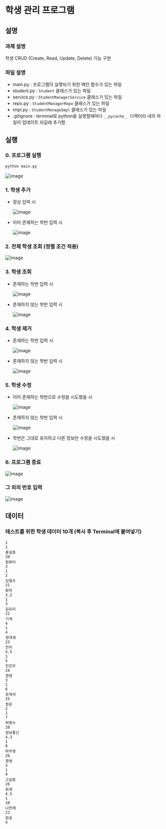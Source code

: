 # 학생 관리 프로그램

## 설명

### 과제 설명

학생 CRUD (Create, Read, Update, Delete) 기능 구현

### 파일 설명

- main.py : 프로그램이 실행되기 위한 메인 함수가 있는 파일
- student.py : `Student` 클래스가 있는 파일
- service.py : `StudentManagerService` 클래스가 있는 파일
- repo.py : `StudentManagerRepo` 클래스가 있는 파일
- impl.py : `StudentManageImpl` 클래스가 있는 파일
- .gitignore : terminal로 python을 실행할때마다 `__pycache__` 디렉터리 내의 파일이 업데이트 되길래 추가함

## 실행

### 0. 프로그램 실행

```bash
python main.py
```

![image](https://user-images.githubusercontent.com/68031450/236016328-7737af05-9bee-4c46-a239-2e17d72f0e4e.png)

### 1. 학생 추가

- 정상 입력 시

  ![image](https://user-images.githubusercontent.com/68031450/236018314-0c4d9d3e-8b6c-40d2-a561-e5a5d44d0105.png)

- 이미 존재하는 학번 입력 시

  ![image](https://user-images.githubusercontent.com/68031450/236018486-ece35919-3d81-4f05-ba9c-5f354bc42e9c.png)

### 2. 전체 학생 조회 (정렬 조건 적용)

![image](https://user-images.githubusercontent.com/68031450/236018683-a1f832f5-b7b9-4cec-ae61-b564b780e85c.png)

### 3. 학생 조회

- 존재하는 학번 입력 시

  ![image](https://user-images.githubusercontent.com/68031450/236018897-7b09cb05-b67e-4aad-9289-99ffc3066173.png)

- 존재하지 않는 학번 입력 시

  ![image](https://user-images.githubusercontent.com/68031450/236019010-08404b45-ffc1-4410-8efa-d0dc1d2521ac.png)

### 4. 학생 제거

- 존재하는 학번 입력 시

  ![image](https://user-images.githubusercontent.com/68031450/236019275-bc52d417-adfe-4954-816c-e2746e5565dc.png)

- 존재하지 않는 학번 입력 시

  ![image](https://user-images.githubusercontent.com/68031450/236019435-a5abc0a9-f6fe-4389-8962-6b51a85b574e.png)

### 5. 학생 수정

- 이미 존재하는 학번으로 수정을 시도했을 시

  ![image](https://user-images.githubusercontent.com/68031450/236020146-86e0fe52-16cf-4e5d-ac69-352d33c3d109.png)

- 존재하지 않는 학번 입력 시

  ![image](https://user-images.githubusercontent.com/68031450/236020400-2ba68ec2-80c0-414f-9bb9-9b75632de681.png)

- 학번은 그대로 유지하고 다른 정보만 수정을 시도했을 시

  ![image](https://user-images.githubusercontent.com/68031450/236020589-e9fac35a-eb78-42bf-a698-c8d3a52a95f4.png)

### 6. 프로그램 종료

![image](https://user-images.githubusercontent.com/68031450/236020959-16c5a072-3ca5-49bd-be34-acf3a401173f.png)

### 그 외의 번호 입력

![image](https://user-images.githubusercontent.com/68031450/236020872-f6c04084-92e2-4e83-9482-87696892137b.png)

## 데이터

### 테스트를 위한 학생 데이터 10개 (복사 후 Terminal에 붙여넣기)

```
1
1
홍길동
20
컴퓨터
3
1
2
김철수
21
화학
3.2
1
3
김유리
22
기계
4
1
4
정대세
23
전자
4.5
1
5
전진우
24
경영
3
1
6
유재석
25
컴공
2
1
7
박명수
20
정보통신
4.3
1
8
박주영
26
경영
3
1
9
고길동
26
회계
4.5
1
10
나천재
23
컴공
4

```
